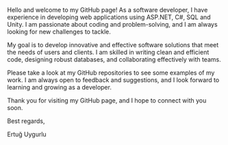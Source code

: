 Hello and welcome to my GitHub page! As a software developer, I have experience in developing web applications using ASP.NET, C#, SQL and Unity. I am passionate about coding and problem-solving, and I am always looking for new challenges to tackle.

My goal is to develop innovative and effective software solutions that meet the needs of users and clients. I am skilled in writing clean and efficient code, designing robust databases, and collaborating effectively with teams.

Please take a look at my GitHub repositories to see some examples of my work. I am always open to feedback and suggestions, and I look forward to learning and growing as a developer.

Thank you for visiting my GitHub page, and I hope to connect with you soon.

Best regards,

Ertuğ Uygurlu
